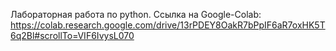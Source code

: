 Лабораторная работа по python. Ссылка на Google-Colab: https://colab.research.google.com/drive/13rPDEY8OakR7bPpIF6aR7oxHK5T6q2Bl#scrollTo=VIF6IvysL070
